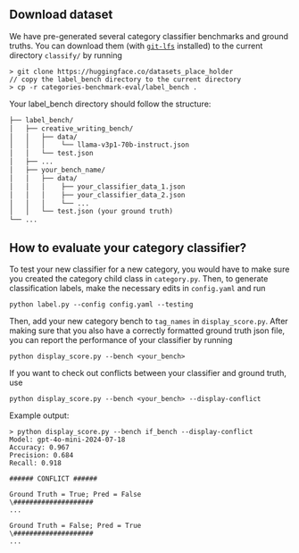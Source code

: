 ## Download dataset
We have pre-generated several category classifier benchmarks and ground truths. You can download them (with [`git-lfs`](https://git-lfs.com) installed) to the current directory `classify/` by running
```console
> git clone https://huggingface.co/datasets_place_holder
// copy the label_bench directory to the current directory
> cp -r categories-benchmark-eval/label_bench . 
```
Your label_bench directory should follow the structure:
```markdown
├── label_bench/
│   ├── creative_writing_bench/
│   │   ├── data/
│   │   │    └── llama-v3p1-70b-instruct.json
│   │   └── test.json
│   ├── ...
│   ├── your_bench_name/
│   │   ├── data/
│   │   │    ├── your_classifier_data_1.json
│   │   │    ├── your_classifier_data_2.json
│   │   │    └── ...
│   │   └── test.json (your ground truth)
└── ...
```

## How to evaluate your category classifier?

To test your new classifier for a new category, you would have to make sure you created the category child class in `category.py`. Then, to generate classification labels, make the necessary edits in `config.yaml` and run
```console
python label.py --config config.yaml --testing
```

Then, add your new category bench to `tag_names` in `display_score.py`. After making sure that you also have a correctly formatted ground truth json file, you can report the performance of your classifier by running
```console
python display_score.py --bench <your_bench>
```

If you want to check out conflicts between your classifier and ground truth, use
```console
python display_score.py --bench <your_bench> --display-conflict
```

Example output:
```console
> python display_score.py --bench if_bench --display-conflict
Model: gpt-4o-mini-2024-07-18
Accuracy: 0.967
Precision: 0.684
Recall: 0.918

###### CONFLICT ######

Ground Truth = True; Pred = False
\####################
...

Ground Truth = False; Pred = True
\####################
...
```

